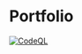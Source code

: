 # Portfolio

[![CodeQL](https://github.com/marcocabrerahdez/portfolio/actions/workflows/codeql-analysis.yml/badge.svg)](https://github.com/marcocabrerahdez/portfolio/actions/workflows/codeql-analysis.yml)
